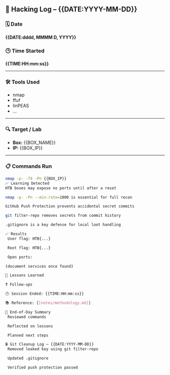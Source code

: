 ## 🧠 Hacking Log – {{DATE:YYYY-MM-DD}}

### 🗓 Date  
**{{DATE:dddd, MMMM D, YYYY}}**

### 🕒 Time Started  
**{{TIME:HH:mm:ss}}**

---

### 🛠 Tools Used  
- nmap
- ffuf
- linPEAS
- ...
  
---

### 🔍 Target / Lab  
- **Box:** {{BOX_NAME}}  
- **IP:** {{BOX_IP}}

---

### 📋 Commands Run
```bash
nmap -p- -T4 -Pn {{BOX_IP}}
✅ Learning Detected
HTB boxes may expose no ports until after a reset

nmap -p- -Pn --min-rate=1000 is essential for full recon

GitHub Push Protection prevents accidental secret commits

git filter-repo removes secrets from commit history

.gitignore is a key defense for local loot handling

✅ Results
 User flag: HTB{...}

 Root flag: HTB{...}

 Open ports:

(document services once found)

🧠 Lessons Learned

❓ Follow-ups

🕒 Session Ended: {{TIME:HH:mm:ss}}

📚 Reference: [[notes/methodology.md]]

📌 End-of-Day Summary
 Reviewed commands

 Reflected on lessons

 Planned next steps

🔒 Git Cleanup Log – {{DATE:YYYY-MM-DD}}
 Removed leaked key using git filter-repo

 Updated .gitignore

 Verified push protection passed

